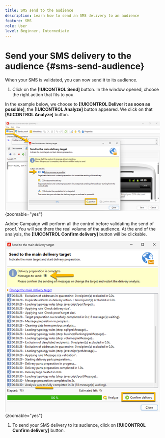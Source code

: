 ```yaml
---
title: SMS send to the audience
description: Learn how to send an SMS delivery to an audience 
feature: SMS
role: User
level: Beginner, Intermediate
---
```


# Send your SMS delivery to the audience {#sms-send-audience}

When your SMS is validated, you can now send it to its audience.

1. Click on the **[!UICONTROL Send]** button. 
In the window opened, choose the right action that fits to you.

In the example below, we choose to **[!UICONTROL Deliver it as soon as possible]**, the **[!UICONTROL Analyze]** button appeared. We click on that **[!UICONTROL Analyze]** button.

![](assets/send_action.png){zoomable="yes"}

Adobe Campaign will perform all the control before validating the send of proof. You will see there the real volume of the audience. At the end of the analysis, the **[!UICONTROL Confirm delivery]** button will be clickable.

![](assets/send_analyze.png){zoomable="yes"}

1. To send your SMS delivery to its audience, click on **[!UICONTROL Confirm delivery]** button.

